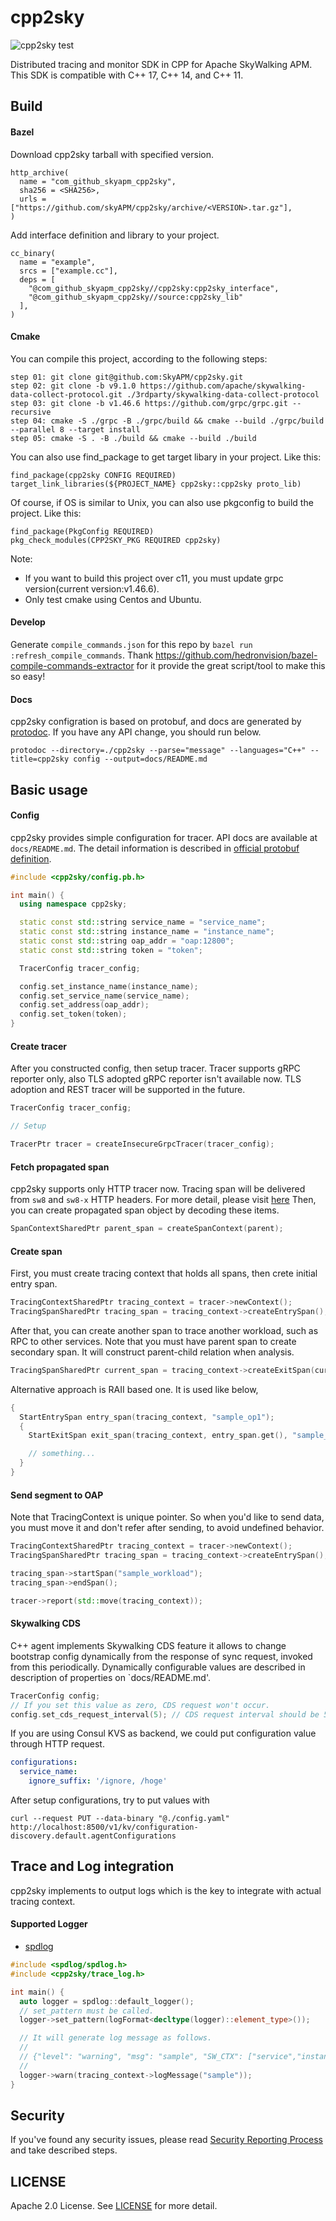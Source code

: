 # cpp2sky

![cpp2sky test](https://github.com/SkyAPM/cpp2sky/workflows/cpp2sky%20test/badge.svg)

Distributed tracing and monitor SDK in CPP for Apache SkyWalking APM. This SDK is compatible with C++ 17, C++ 14, and C++ 11.

## Build

#### Bazel

Download cpp2sky tarball with specified version.

```
http_archive(
  name = "com_github_skyapm_cpp2sky",
  sha256 = <SHA256>,
  urls = ["https://github.com/skyAPM/cpp2sky/archive/<VERSION>.tar.gz"],
)
```

Add interface definition and library to your project.

```
cc_binary(
  name = "example",
  srcs = ["example.cc"],
  deps = [
    "@com_github_skyapm_cpp2sky//cpp2sky:cpp2sky_interface",
    "@com_github_skyapm_cpp2sky//source:cpp2sky_lib"
  ],
)
```

#### Cmake

You can compile this project, according to the following steps:
```
step 01: git clone git@github.com:SkyAPM/cpp2sky.git
step 02: git clone -b v9.1.0 https://github.com/apache/skywalking-data-collect-protocol.git ./3rdparty/skywalking-data-collect-protocol
step 03: git clone -b v1.46.6 https://github.com/grpc/grpc.git --recursive
step 04: cmake -S ./grpc -B ./grpc/build && cmake --build ./grpc/build --parallel 8 --target install
step 05: cmake -S . -B ./build && cmake --build ./build
```

You can also use find_package to get target libary in your project. Like this:
```
find_package(cpp2sky CONFIG REQUIRED)
target_link_libraries(${PROJECT_NAME} cpp2sky::cpp2sky proto_lib)
```
Of course, if OS is similar to Unix, you can also use pkgconfig to build the project. Like this:
```
find_package(PkgConfig REQUIRED)
pkg_check_modules(CPP2SKY_PKG REQUIRED cpp2sky)
```

Note:
- If you want to build this project over c11, you must update grpc version(current version:v1.46.6).
- Only test cmake using Centos and Ubuntu.

#### Develop

Generate `compile_commands.json` for this repo by `bazel run :refresh_compile_commands`. Thank https://github.com/hedronvision/bazel-compile-commands-extractor for it provide the great script/tool to make this so easy!

#### Docs

cpp2sky configration is based on protobuf, and docs are generated by [protodoc](https://github.com/etcd-io/protodoc). If you have any API change, you should run below.

```
protodoc --directory=./cpp2sky --parse="message" --languages="C++" --title=cpp2sky config --output=docs/README.md
```

## Basic usage

#### Config

cpp2sky provides simple configuration for tracer. API docs are available at `docs/README.md`.
The detail information is described in [official protobuf definition](https://github.com/apache/skywalking-data-collect-protocol/blob/master/language-agent/Tracing.proto#L57-L67).

```cpp
#include <cpp2sky/config.pb.h>

int main() {
  using namespace cpp2sky;

  static const std::string service_name = "service_name";
  static const std::string instance_name = "instance_name";
  static const std::string oap_addr = "oap:12800";
  static const std::string token = "token";

  TracerConfig tracer_config;

  config.set_instance_name(instance_name);
  config.set_service_name(service_name);
  config.set_address(oap_addr);
  config.set_token(token);
}
```

#### Create tracer

After you constructed config, then setup tracer. Tracer supports gRPC reporter only, also TLS adopted gRPC reporter isn't available now.
TLS adoption and REST tracer will be supported in the future.

```cpp
TracerConfig tracer_config;

// Setup

TracerPtr tracer = createInsecureGrpcTracer(tracer_config);
```

#### Fetch propagated span

cpp2sky supports only HTTP tracer now.
Tracing span will be delivered from `sw8` and `sw8-x` HTTP headers. For more detail, please visit [here](https://github.com/apache/skywalking/blob/08781b41a8255bcceebb3287364c81745a04bec6/docs/en/protocols/Skywalking-Cross-Process-Propagation-Headers-Protocol-v3.md)
Then, you can create propagated span object by decoding these items.

```cpp
SpanContextSharedPtr parent_span = createSpanContext(parent);
```

#### Create span

First, you must create tracing context that holds all spans, then crete initial entry span.

```cpp
TracingContextSharedPtr tracing_context = tracer->newContext();
TracingSpanSharedPtr tracing_span = tracing_context->createEntrySpan();
```

After that, you can create another span to trace another workload, such as RPC to other services.
Note that you must have parent span to create secondary span. It will construct parent-child relation when analysis.

```cpp
TracingSpanSharedPtr current_span = tracing_context->createExitSpan(current_span);
```

Alternative approach is RAII based one. It is used like below,

```cpp
{
  StartEntrySpan entry_span(tracing_context, "sample_op1");
  {
    StartExitSpan exit_span(tracing_context, entry_span.get(), "sample_op2");

    // something...
  }
}
```

#### Send segment to OAP

Note that TracingContext is unique pointer. So when you'd like to send data, you must move it and don't refer after sending,
to avoid undefined behavior.

```cpp
TracingContextSharedPtr tracing_context = tracer->newContext();
TracingSpanSharedPtr tracing_span = tracing_context->createEntrySpan();

tracing_span->startSpan("sample_workload");
tracing_span->endSpan();

tracer->report(std::move(tracing_context));
```

#### Skywalking CDS

C++ agent implements Skywalking CDS feature it allows to change bootstrap config dynamically from the response of sync request, invoked from this periodically.
Dynamically configurable values are described in description of properties on `docs/README.md'.

```cpp
TracerConfig config;
// If you set this value as zero, CDS request won't occur.
config.set_cds_request_interval(5); // CDS request interval should be 5sec
```

If you are using Consul KVS as backend, we could put configuration value through HTTP request.

```yaml
configurations:
  service_name:
    ignore_suffix: '/ignore, /hoge'
```

After setup configurations, try to put values with

```
curl --request PUT --data-binary "@./config.yaml" http://localhost:8500/v1/kv/configuration-discovery.default.agentConfigurations
```

## Trace and Log integration

cpp2sky implements to output logs which is the key to integrate with actual tracing context.

#### Supported Logger

- [spdlog](https://github.com/gabime/spdlog)

```cpp
#include <spdlog/spdlog.h>
#include <cpp2sky/trace_log.h>

int main() {
  auto logger = spdlog::default_logger();
  // set_pattern must be called.
  logger->set_pattern(logFormat<decltype(logger)::element_type>());

  // It will generate log message as follows.
  //
  // {"level": "warning", "msg": "sample", "SW_CTX": ["service","instance","trace_id","segment_id","span_id"]}
  //
  logger->warn(tracing_context->logMessage("sample"));
}
```

## Security

If you've found any security issues, please read [Security Reporting Process](https://github.com/SkyAPM/cpp2sky/blob/main/SECURITY.md) and take described steps.

## LICENSE

Apache 2.0 License. See [LICENSE](https://github.com/SkyAPM/cpp2sky/blob/main/LICENSE) for more detail.
